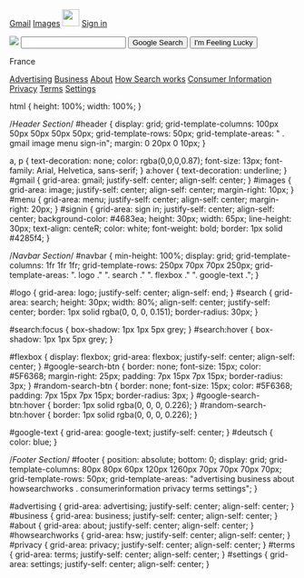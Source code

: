 <!DOCTYPE html>
<html>
   <head>
   	  <meta charset="utf-8" />
   	  <meta name="viewport" content="width=device-width, initial-scale=1.0">
   	  <link rel="stylesheet" href="style.css" />
      <title>Google</title>
      <style>
      	<pjustify-self: center>
      </style>
   </head>

   <body>
      	<div id="header">
      		<a href="https://mail.google.com" id="gmail">Gmail</a>
      		<a href="" id="images">Images</a>
      		<a href="https://www.google.fr/intl/en/about/products?tab=wh" id="menu"><img src="menu.png" height=30px width=30px></a>
      		<a href="https://www.google.fr/imghp?hl=en&tab=wi&authuser=0&ogbl" id="signin">Sign in</a>
      	</div>
      	<div id="navbar">
      		<p><img clas="logo" src="logo.png"</p>
      		<input type="text" id="search">
      		<button id="google-search-btn">Google Search</button>
      		<button id="random-search-btn">I'm Feeling Lucky</button>
      	</div>
      	<div id="footer">
      		<p>France</p>
      		<fr>
      		<a href="https://www.google.com/intl/en_fr/ads/?subid=ww-ww-et-g-awa-a-g_hpafoot1_1!o2&utm_source=google.com&utm_medium=referral&utm_campaign=google_hpafooter&fg=1" id="advertising">Advertising</a>
      		<a href="https://www.google.com/services/?subid=ww-ww-et-g-awa-a-g_hpbfoot1_1!o2&utm_source=google.com&utm_medium=referral&utm_campaign=google_hpbfooter&fg=1" id="business">Business</a>
      		<a href="https://about.google/?utm_source=google-FR&utm_medium=referral&utm_campaign=hp-footer&fg=1" id="about">About</a>
      		<a href="https://www.google.com/preferences?hl=en" id="howsearchworks">How Search works</a>
      		<a href="" id="consumerinformation">Consumer Information</a>
      		<a href="https://support.google.com/websearch?p=fr_consumer_info&hl=en-FR&fg=1" id="privacy">Privacy</a>
      		<a href="https://policies.google.com/terms?hl=en-FR&fg=1" id="terms">Terms</a>
      		<a href="https://www.google.com/preferences?hl=en" id="settings">Settings</a>
      	</div>
   </body>
</html>

html {
    height: 100%;
    width: 100%;
}

/*Header Section*/
#header {
    display: grid;
    grid-template-columns: 100px 50px 50px 50px 50px;
    grid-template-rows: 50px;
    grid-template-areas: 
    " . gmail image menu sign-in";
    margin: 0 20px 0 10px;
}

a, p {
    text-decoration: none;
    color: rgba(0,0,0,0.87);
    font-size: 13px;
    font-family: Arial, Helvetica, sans-serif;
}
a:hover {
    text-decoration: underline;
}
#gmail {
    grid-area: gmail;
    justify-self: center;
    align-self: center;
}
#images {
    grid-area: image;
    justify-self: center;
    align-self: center;
    margin-right: 10px;
}
#menu {
    grid-area: menu;
    justify-self: center;
    align-self: center;
    margin-right: 20px;
}
#signin {
    grid-area: sign in;
    justify-self: center;
    align-self: center;
    background-color: #4683ea;
    height: 30px;
    width: 65px;
    line-height: 30px;
    text-align: centeR;
    color: white;
    font-weight: bold;
    border: 1px solid #4285f4;
}

/*Navbar Section*/
#navbar {
    min-height: 100%;
    display: grid;
    grid-template-columns: 1fr 1fr 1fr;
    grid-template-rows: 250px 70px 70px 250px;
    grid-template-areas: 
    ". logo ."
    ". search ."
    ". flexbox ."
    ". google-text .";
}

#logo {
    grid-area: logo;
    justify-self: center;
    align-self: end;
}
#search {
    grid-area: search;
    height: 30px;
    width: 80%;
    align-self: center;
    justify-self: center;
    border: 1px solid rgba(0, 0, 0, 0.151);
    border-radius: 30px;
}

#search:focus {
    box-shadow: 1px 1px 5px grey;
}
#search:hover {
    box-shadow: 1px 1px 5px grey;
}

#flexbox {
    display: flexbox;
    grid-area: flexbox;
    justify-self: center;
    align-self: center;
}
#google-search-btn {
    border: none;
    font-size: 15px;
    color: #5F6368;
    margin-right: 25px;
    padding: 7px 15px 7px 15px;
    border-radius: 3px;
}
#random-search-btn {
    border: none;
    font-size: 15px;
    color: #5F6368;
    padding: 7px 15px 7px 15px;
    border-radius: 3px;
}
#google-search-btn:hover {
    border: 1px solid rgba(0, 0, 0, 0.226);
}
#random-search-btn:hover {
    border: 1px solid rgba(0, 0, 0, 0.226);
}

#google-text {
    grid-area: google-text;
    justify-self: center;
}
#deutsch {
    color: blue;
}

/*Footer Section*/
#footer {
    position: absolute;
    bottom: 0;
    display: grid;
    grid-template-columns: 80px 80px 60px 120px 1260px 70px 70px 70px 70px;
    grid-template-rows: 50px;
    grid-template-areas: 
    "advertising business about howsearchworks . consumerinformation privacy terms settings";
}

#advertising {
    grid-area: advertising;
    justify-self: center;
    align-self: center;
}
#business {
    grid-area: business;
    justify-self: center;
    align-self: center;
}
#about {
    grid-area: about;
    justify-self: center;
    align-self: center;
}
#howsearchworks {
    grid-area: hsw;
    justify-self: center;
    align-self: center;
}
#privacy {
    grid-area: privacy;
    justify-self: center;
    align-self: center;
}
#terms {
    grid-area: terms;
    justify-self: center;
    align-self: center;
}
#settings {
    grid-area: settings;
    justify-self: center;
    align-self: center;
}
